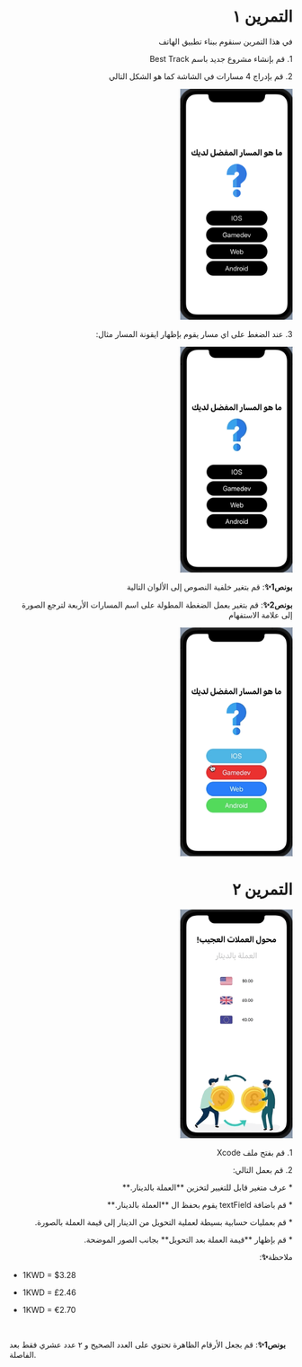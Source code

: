  
 <h1 align="right">التمرين ١ </h1>

<p dir="rtl">
في هذا التمرين سنقوم ببناء تطبيق الهاتف </p>



<p dir="rtl">
1.  قم بإنشاء مشروع جديد باسم Best Track

<p dir="rtl">
2. قم بإدراج 4 مسارات في الشاشة  كما هو الشكل التالي
<p dir="rtl">
 

<p dir="rtl">
<img src="/cw1-1.png" width="200" alt="alt_text" title="image_tooltip">
</p>



<p dir="rtl">
3. عند الضغط على اي مسار يقوم بإظهار ايقونة المسار  مثال: 

<p dir="rtl">
<img src="/cw1-2.gif" width="200" alt="alt_text" title="image_tooltip">
</p>



<p dir="rtl">
<strong>بونص1✨</strong>:  قم بتغير خلفية النصوص إلى الألوان التالية</p>


<p dir="rtl">
<strong>بونص2✨</strong>:  قم بتغير بعمل الضغطة المطولة على اسم المسارات الأربعة لترجع الصورة إلى علامة الاستفهام</p>

<p dir="rtl">
<img src="/cw1-3.gif" width="200" alt="alt_text" title="image_tooltip">
</p>



 <h1 align="right">التمرين ٢ </h1>

<p dir="rtl">
<img src="/cw2.gif" width="200" alt="alt_text" title="image_tooltip">
</p>

<p dir="rtl">
1. قم بفتح ملف Xcode 

<p dir="rtl">
2. قم بعمل التالي:

<p dir="rtl">
* عرف متغير قابل للتغيير لتخزين **العملة بالدينار.**

<p dir="rtl">
* قم باضافة textField يقوم بحفظ ال **العملة بالدينار.**

<p dir="rtl">
* قم بعمليات حسابية بسيطة لعملية التحويل من الدينار إلى قيمة العملة بالصورة.

<p dir="rtl">
* قم بإظهار **قيمة العملة بعد التحويل** بجانب الصور الموضحة.

<p dir="rtl">
ملاحظة<strong>✨</strong>:</p>

* 1KWD = $3.28


* 1KWD = £2.46


* 1KWD = €2.70
<p dir="rtl">

<br>

<strong>بونص1✨</strong>: قم بجعل الأرقام الظاهرة تحتوي على العدد الصحيح و ٢ عدد عشري فقط بعد الفاصلة.</p>

